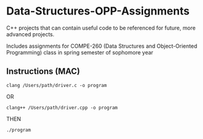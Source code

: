 # Data-Structures-OPP-Assignments
C++ projects that can contain useful code to be referenced for future, more advanced projects.

Includes assignments for COMPE-260 (Data Structures and Object-Oriented Programming) class in spring semester of sophomore year

## Instructions (MAC)
```
clang /Users/path/driver.c -o program  
```
OR  
```
clang++ /Users/path/driver.cpp -o program  
```
THEN  
```
./program
```
